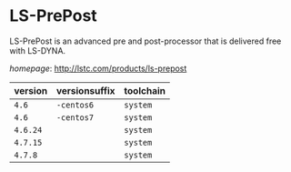 # LS-PrePost

LS-PrePost is an advanced pre and post-processor that is delivered free with LS-DYNA.

*homepage*: <http://lstc.com/products/ls-prepost>

version | versionsuffix | toolchain
--------|---------------|----------
``4.6`` | ``-centos6`` | ``system``
``4.6`` | ``-centos7`` | ``system``
``4.6.24`` |  | ``system``
``4.7.15`` |  | ``system``
``4.7.8`` |  | ``system``
